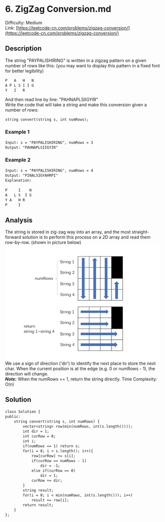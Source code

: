 # 6. ZigZag Conversion.md
Difficulty: Medium  
Link: [https://leetcode-cn.com/problems/zigzag-conversion/](https://leetcode-cn.com/problems/zigzag-conversion/)
## Description
The string "PAYPALISHIRING" is written in a zigzag pattern on a given number of rows like this: (you may want to display this pattern in a fixed font for better legibility)
```
P   A   H   N
A P L S I I G
Y   I   R
```
And then read line by line: "PAHNAPLSIIGYIR"  
Write the code that will take a string and make this conversion given a number of rows:
```
string convert(string s, int numRows);
```
### Example 1
``` 
Input: s = "PAYPALISHIRING", numRows = 3
Output: "PAHNAPLSIIGYIR"
```
### Example 2
```
Input: s = "PAYPALISHIRING", numRows = 4
Output: "PINALSIGYAHRPI"
Explanation:

P     I    N
A   L S  I G
Y A   H R
P     I
```
## Analysis
The string is stored in zig-zag way into an array, and the most straight-forward solution is to perform this process on a 2D array and read them row-by-row. (shown in picture below) 
![image](https://github.com/WindsorWZZ/LeetCode-Solution/blob/master/pic/LC6.png)
We use a sign of direction ('dir') to identify the next place to store the next char. When the current position is at the edge (e.g. 0 or numRows - 1), the direction will change.  
***Note:***  When the numRows == 1, return the string directly.
Time Complexity: O(n)  
## Solution
```
class Solution {
public:
    string convert(string s, int numRows) {
        vector<string> row(min(numRows, int(s.length())));
        int dir = 1;
        int curRow = 0;
        int i;
        if(numRows == 1) return s;
        for(i = 0; i < s.length(); i++){
            row[curRow] += s[i];
            if(curRow == numRows - 1)
                dir = -1;
            else if(curRow == 0)
                dir = 1;
            curRow += dir;
        }
        string result;
        for(i = 0; i < min(numRows, int(s.length())); i++)
            result += row[i];
        return result;
    }
};
```
